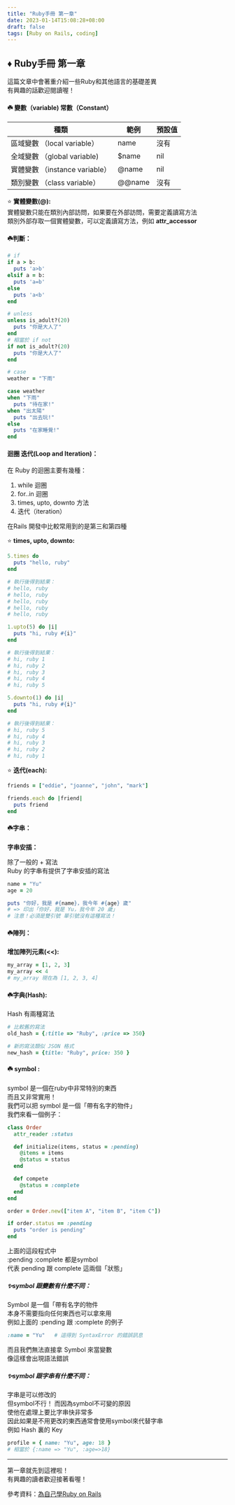 ```yaml
---
title: "Ruby手冊 第一章"
date: 2023-01-14T15:08:28+08:00
draft: false
tags: [Ruby on Rails, coding]
---
```


## ♦️ Ruby手冊 第一章
這篇文章中會著重介紹一些Ruby和其他語言的基礎差異      
有興趣的話歡迎閱讀喔！    

#### ☘️ 變數（variable) 常數（Constant）
 
| 種類 | 範例 | 預設值 | 
|----------|----------|----------|
| 區域變數 （local variable）| name   | 沒有   |
| 全域變數 （global variable) | $name   | nil   |
| 實體變數 （instance variable） | @name   | nil   |
| 類別變數 （class variable） | 	@@name  | 沒有   |

⭐️ **實體變數(@):**    
實體變數只能在類別內部訪問，如果要在外部訪問，需要定義讀寫方法    
類別外部存取一個實體變數，可以定義讀寫方法，例如 **attr_accessor**

#### ☘️判斷：
```ruby
# if
if a > b:
  puts 'a>b'
elsif a = b:
  puts 'a=b'
else
  puts 'a<b'
end
```
```ruby
# unless
unless is_adult?(20)
  puts "你是大人了"
end
# 相當於 if not
if not is_adult?(20)
  puts "你是大人了"
end
```
```ruby
# case
weather = "下雨"

case weather
when "下雨"
  puts "待在家!"
when "出太陽"
  puts "出去玩!"
else
  puts "在家睡覺!"
end
```

#### 迴圈 迭代(Loop and Iteration)：
在 Ruby 的迴圈主要有幾種：

1. while 迴圈
2. for..in 迴圈
3. times, upto, downto 方法
4. 迭代（iteration）

在Rails 開發中比較常用到的是第三和第四種

⭐️ **times, upto, downto:**
```ruby
5.times do
  puts "hello, ruby"
end

# 執行後得到結果：
# hello, ruby
# hello, ruby
# hello, ruby
# hello, ruby
# hello, ruby
``` 
```ruby
1.upto(5) do |i|
  puts "hi, ruby #{i}"
end

# 執行後得到結果：
# hi, ruby 1
# hi, ruby 2
# hi, ruby 3
# hi, ruby 4
# hi, ruby 5
```
```ruby
5.downto(1) do |i|
  puts "hi, ruby #{i}"
end

# 執行後得到結果：
# hi, ruby 5
# hi, ruby 4
# hi, ruby 3
# hi, ruby 2
# hi, ruby 1
```

⭐️ **迭代(each):**
```ruby
friends = ["eddie", "joanne", "john", "mark"]

friends.each do |friend|
  puts friend
end
```

#### ☘️字串：
**字串安插：**   

除了一般的 + 寫法     
Ruby 的字串有提供了字串安插的寫法
```ruby
name = "Yu"
age = 20

puts "你好，我是 #{name}，我今年 #{age} 歲"
# => 印出「你好，我是 Yu，我今年 20 歲」
# 注意！必須是雙引號 單引號沒有這種寫法！
```

#### ☘️陣列：

**增加陣列元素(<<):**
```ruby
my_array = [1, 2, 3]
my_array << 4
# my_array 現在為 [1, 2, 3, 4]
```

#### ☘️字典(Hash):
Hash 有兩種寫法   
```ruby
# 比較舊的寫法
old_hash = {:title => "Ruby", :price => 350}
```
```ruby
# 新的寫法類似 JSON 格式
new_hash = {title: "Ruby", price: 350 }
```

#### ☘️ symbol :
symbol 是一個在ruby中非常特別的東西     
而且又非常實用！      
我們可以把 symbol 是一個「帶有名字的物件」   
我們來看一個例子：        
```ruby
class Order
  attr_reader :status

  def initialize(items, status = :pending)
    @items = items
    @status = status
  end

  def compete
    @status = :complete
  end
end

order = Order.new(["item A", "item B", "item C"])

if order.status == :pending
  puts "order is pending"
end

```
上面的這段程式中    
:pending :complete 都是symbol   
代表 pending 跟 complete 這兩個「狀態」   

##### ✨symbol 跟變數有什麼不同：

Symbol 是一個「帶有名字的物件     
本身不需要指向任何東西也可以拿來用   
例如上面的 :pending 跟 :complete 的例子      
```ruby
:name = "Yu"   # 這得到 SyntaxError 的錯誤訊息
```
而且我們無法直接拿 Symbol 來當變數      
像這樣會出現語法錯誤 

##### ✨symbol 跟字串有什麼不同：

字串是可以修改的    
但symbol不行！
而因為symbol不可變的原因      
使他在處理上要比字串快非常多    
因此如果是不用更改的東西通常會使用symbol來代替字串    
例如 Hash 裏的 Key
```ruby
profile = { name: "Yu", age: 18 }
# 相當於 {:name => "Yu", :age=>18}
```
*****
第一章就先到這裡啦！      
有興趣的讀者歡迎接著看喔！      

參考資料：[為自己學Ruby on Rails](https://railsbook.tw/chapters/06-ruby-basic-2)